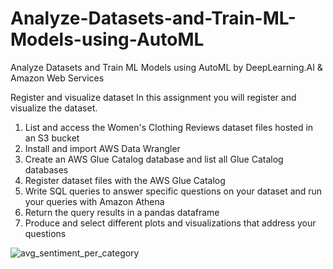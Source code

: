 # Analyze-Datasets-and-Train-ML-Models-using-AutoML
Analyze Datasets and Train ML Models using AutoML by DeepLearning.AI &amp; Amazon Web Services

Register and visualize dataset
In this assignment you will register and visualize the dataset.
1.	List and access the Women's Clothing Reviews dataset files hosted in an S3 bucket
2.	Install and import AWS Data Wrangler
3.	Create an AWS Glue Catalog database and list all Glue Catalog databases
4.	Register dataset files with the AWS Glue Catalog
5.	Write SQL queries to answer specific questions on your dataset and run your queries with Amazon Athena
6.	Return the query results in a pandas dataframe
7.	Produce and select different plots and visualizations that address your questions

![avg_sentiment_per_category](https://user-images.githubusercontent.com/22645525/123512685-c5f11080-d680-11eb-9910-bbbb6f94a2dc.png)
